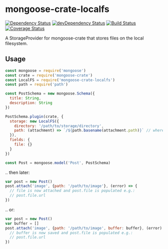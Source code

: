 # mongoose-crate-localfs

[![Dependency Status](https://david-dm.org/achingbrain/mongoose-crate-localfs.svg?theme=shields.io)](https://david-dm.org/achingbrain/mongoose-crate-localfs) [![devDependency Status](https://david-dm.org/achingbrain/mongoose-crate-localfs/dev-status.svg?theme=shields.io)](https://david-dm.org/achingbrainmongoose-crate-localfs#info=devDependencies) [![Build Status](https://img.shields.io/travis/achingbrain/mongoose-crate-localfs/master.svg)](https://travis-ci.org/achingbrain/mongoose-crate-localfs) [![Coverage Status](http://img.shields.io/coveralls/achingbrain/mongoose-crate-localfs/master.svg)](https://coveralls.io/r/achingbrain/mongoose-crate-localfs)

A StorageProvider for mongoose-crate that stores files on the local filesystem.

## Usage

```javascript
const mongoose = require('mongoose')
const crate = require('mongoose-crate')
const LocalFS = require('mongoose-crate-localfs')
const path = require('path')

const PostSchema = new mongoose.Schema({
  title: String,
  description: String
})

PostSchema.plugin(crate, {
  storage: new LocalFS({
    directory: '/path/to/storage/directory',
    path: (attachment) => `/${path.basename(attachment.path)}` // where the file is stored in the directory - defaults to this function
  }),
  fields: {
    file: {}
  }
})

const Post = mongoose.model('Post', PostSchema)
```

.. then later:

```javascript
var post = new Post()
post.attach('image', {path: '/path/to/image'}, (error) => {
  // file is now attached and post.file is populated e.g.:
  // post.file.url
})
```

.. or:

```javascript
var post = new Post()
var buffer = []
post.attach('image', {path: '/path/to/image', buffer: buffer}, (error) => {
  // buffer is now saved and post.file is populated e.g.:
  // post.file.url
})
```
